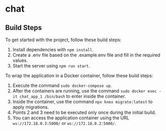 # chat

## Build Steps

To get started with the project, follow these build steps:

1. Install dependencies with `npm install`.
2. Create a .env file based on the .example.env file and fill in the required values.
3. Start the server using `npm run start`.

To wrap the application in a Docker container, follow these build steps:

1. Execute the command `sudo docker-compose up`.
2. After the containers are running, use the command `sudo docker exec -it chat_app_1 /bin/bash` to enter inside the container.
3. Inside the container, use the command `npx knex migrate:latest` to apply migrations.
4. Points 2 and 3 need to be executed only once during the initial build.
5. You can access the application container using the URL `ws://172.18.0.3:5000/` or `ws://172.18.0.2:5000/`.

